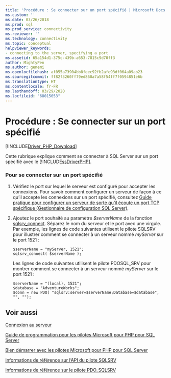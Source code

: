 ```yaml
---
title: 'Procédure : Se connecter sur un port spécifié | Microsoft Docs'
ms.custom: ''
ms.date: 03/26/2018
ms.prod: sql
ms.prod_service: connectivity
ms.reviewer: ''
ms.technology: connectivity
ms.topic: conceptual
helpviewer_keywords:
- connecting to the server, specifying a port
ms.assetid: 65a154d1-375c-439b-a653-7815c9d70ff3
author: MightyPen
ms.author: genemi
ms.openlocfilehash: af055a73904bb8feec92fb2afe93df064a09ab23
ms.sourcegitcommit: ff82f3260ff79ed860a7a58f54ff7f0594851e6b
ms.translationtype: HT
ms.contentlocale: fr-FR
ms.lasthandoff: 03/29/2020
ms.locfileid: "68015053"
---
```

# <a name="how-to-connect-on-a-specified-port"></a>Procédure : Se connecter sur un port spécifié
[!INCLUDE[Driver_PHP_Download](../../includes/driver_php_download.md)]

Cette rubrique explique comment se connecter à SQL Server sur un port spécifié avec le [!INCLUDE[ssDriverPHP](../../includes/ssdriverphp_md.md)].  
  
### <a name="to-connect-on-a-specified-port"></a>Pour se connecter sur un port spécifié  
  
1.  Vérifiez le port sur lequel le serveur est configuré pour accepter les connexions. Pour savoir comment configurer un serveur de façon à ce qu’il accepte les connexions sur un port spécifié, consultez [Guide pratique pour configurer un serveur de sorte qu’il écoute un port TCP spécifique (Gestionnaire de configuration SQL Server)](../../database-engine/configure-windows/configure-a-server-to-listen-on-a-specific-tcp-port.md).  
  
2.  Ajoutez le port souhaité au paramètre *$serverName* de la fonction [sqlsrv_connect](../../connect/php/sqlsrv-connect.md). Séparez le nom du serveur et le port avec une virgule. Par exemple, les lignes de code suivantes utilisent le pilote SQLSRV pour illustrer comment se connecter à un serveur nommé *myServer* sur le port 1521 :  
  
    ```  
    $serverName = "myServer, 1521";  
    sqlsrv_connect( $serverName );  
    ```  
  
    Les lignes de code suivantes utilisent le pilote PDOSQL_SRV pour montrer comment se connecter à un serveur nommé *myServer* sur le port 1521 :  
  
    ```  
    $serverName = "(local), 1521";  
    $database = "AdventureWorks";  
    $conn = new PDO( "sqlsrv:server=$serverName;Database=$database", "", "");  
    ```  
  
## <a name="see-also"></a>Voir aussi  
[Connexion au serveur](../../connect/php/connecting-to-the-server.md)

[Guide de programmation pour les pilotes Microsoft pour PHP pour SQL Server](../../connect/php/programming-guide-for-php-sql-driver.md)

[Bien démarrer avec les pilotes Microsoft pour PHP pour SQL Server](../../connect/php/getting-started-with-the-php-sql-driver.md)

[Informations de référence sur l’API du pilote SQLSRV](../../connect/php/sqlsrv-driver-api-reference.md)

[Informations de référence sur le pilote PDO_SQLSRV](../../connect/php/pdo-sqlsrv-driver-reference.md)  
  
